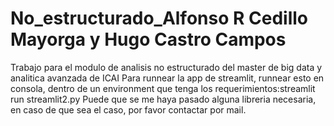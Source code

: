 # No_estructurado_Alfonso R Cedillo Mayorga y Hugo Castro Campos
Trabajo para el modulo de analisis no estructurado del master de big data y analitica avanzada de ICAI
Para runnear la app de streamlit, runnear esto en consola, dentro de un environment que tenga los requerimientos:streamlit run streamlit2.py
Puede que se me haya pasado alguna libreria necesaria, en caso de que sea el caso, por favor contactar por mail.
